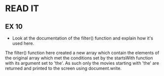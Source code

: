 # READ IT
## EX 10
* Look at the documentation of the filter() function and explain how it's used here.

The filter() function here created a new array which contain the elements of the original array which met the conditions set by the startsWith function with its argument set to 'the'. As such only the movies starting with 'the' are returned and printed to the screen using document.write.